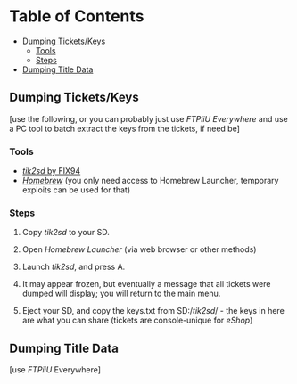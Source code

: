 
# Table of Contents
- [Dumping Tickets/Keys](#dumping-tickets-keys)
  * [Tools](#tools)
  * [Steps](#steps)
- [Dumping Title Data](#dumping-title-data)

## Dumping Tickets/Keys

[use the following, or you can probably just use *FTPiiU Everywhere* and use a PC tool to batch extract the keys from the tickets, if need be]

### Tools

-   [*tik2sd* by FIX94](https://github.com/FIX94/tik2sd/releases/tag/v1.1u2)
-   [*Homebrew*](https://wiiu.hacks.guide/)  (you only need access to Homebrew Launcher, temporary exploits can be used for that)

### Steps

1. Copy *tik2sd* to your SD.

2. Open *Homebrew Launcher* (via web browser or other methods)

3. Launch *tik2sd*, and press A.

4. It may appear frozen, but eventually a message that all tickets were dumped will display; you will return to the main menu.

5. Eject your SD, and copy the keys.txt from SD:/*tik2sd*/ - the keys in here are what you can share (tickets are console-unique for *eShop*)

## Dumping Title Data

[use *FTPiiU* Everywhere]